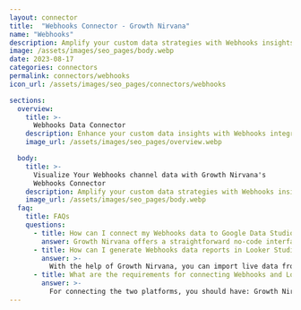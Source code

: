 ```yaml
---
layout: connector
title:  "Webhooks Connector - Growth Nirvana"
name: "Webhooks"
description: Amplify your custom data strategies with Webhooks insights integrated into Looker Studio.
image: /assets/images/seo_pages/body.webp
date: 2023-08-17
categories: connectors
permalink: connectors/webhooks
icon_url: /assets/images/seo_pages/connectors/webhooks

sections:
  overview:
    title: >-
      Webhooks Data Connector
    description: Enhance your custom data insights with Webhooks integration. Seamlessly merge webhook data with Looker Studio's analytical capabilities, unlocking insights that shape custom data strategies, event analysis, and operational excellence.
    image_url: /assets/images/seo_pages/overview.webp

  body:
    title: >-
      Visualize Your Webhooks channel data with Growth Nirvana's
      Webhooks Connector
    description: Amplify your custom data strategies with Webhooks insights integrated into Looker Studio.
    image_url: /assets/images/seo_pages/body.webp
  faq:
    title: FAQs
    questions:
      - title: How can I connect my Webhooks data to Google Data Studio/Looker Studio?
        answer: Growth Nirvana offers a straightforward no-code interface to connect to Webhooks data sources.
      - title: How can I generate Webhooks data reports in Looker Studio?
        answer: >-
          With the help of Growth Nirvana, you can import live data from Webhooks into Looker Studio. These data can be viewed in charts, tables, and dashboards to generate branded reports that can be shared instantly.
      - title: What are the requirements for connecting Webhooks and Looker Studio?
        answer: >-
          For connecting the two platforms, you should have: Growth Nirvana Account and Webhooks Ads Account
---
```


